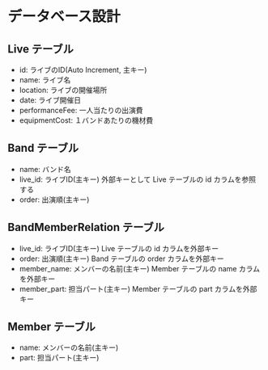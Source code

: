 # データベース設計

## Live テーブル
- id: ライブのID(Auto Increment, 主キー)
- name: ライブ名
- location: ライブの開催場所
- date: ライブ開催日
- performanceFee: 一人当たりの出演費
- equipmentCost: １バンドあたりの機材費

## Band テーブル
- name: バンド名
- live_id: ライブID(主キー) 外部キーとして Live テーブルの id カラムを参照する
- order: 出演順(主キー)

## BandMemberRelation テーブル
- live_id: ライブID(主キー) Live テーブルの id カラムを外部キー
- order: 出演順(主キー) Band テーブルの order カラムを外部キー
- member_name: メンバーの名前(主キー) Member テーブルの name カラムを外部キー
- member_part: 担当パート(主キー) Member テーブルの part カラムを外部キー

## Member テーブル
- name: メンバーの名前(主キー)
- part: 担当パート(主キー)